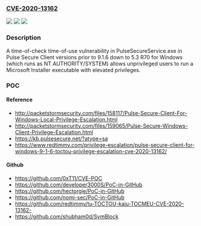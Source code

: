 ### [CVE-2020-13162](https://cve.mitre.org/cgi-bin/cvename.cgi?name=CVE-2020-13162)
![](https://img.shields.io/static/v1?label=Product&message=n%2Fa&color=blue)
![](https://img.shields.io/static/v1?label=Version&message=n%2Fa&color=blue)
![](https://img.shields.io/static/v1?label=Vulnerability&message=n%2Fa&color=brighgreen)

### Description

A time-of-check time-of-use vulnerability in PulseSecureService.exe in Pulse Secure Client versions prior to 9.1.6 down to 5.3 R70 for Windows (which runs as NT AUTHORITY/SYSTEM) allows unprivileged users to run a Microsoft Installer executable with elevated privileges.

### POC

#### Reference
- http://packetstormsecurity.com/files/158117/Pulse-Secure-Client-For-Windows-Local-Privilege-Escalation.html
- http://packetstormsecurity.com/files/159065/Pulse-Secure-Windows-Client-Privilege-Escalation.html
- https://kb.pulsesecure.net/?atype=sa
- https://www.redtimmy.com/privilege-escalation/pulse-secure-client-for-windows-9-1-6-toctou-privilege-escalation-cve-2020-13162/

#### Github
- https://github.com/0xT11/CVE-POC
- https://github.com/developer3000S/PoC-in-GitHub
- https://github.com/hectorgie/PoC-in-GitHub
- https://github.com/nomi-sec/PoC-in-GitHub
- https://github.com/redtimmy/tu-TOCTOU-kaiu-TOCMEU-CVE-2020-13162-
- https://github.com/shubham0d/SymBlock

